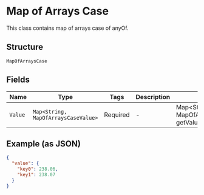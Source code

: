 
# Map of Arrays Case

This class contains map of arrays case of anyOf.

## Structure

`MapOfArraysCase`

## Fields

| Name | Type | Tags | Description | Getter | Setter |
|  --- | --- | --- | --- | --- | --- |
| `Value` | `Map<String, MapOfArraysCaseValue>` | Required | - | Map<String, MapOfArraysCaseValue> getValue() | setValue(Map<String, MapOfArraysCaseValue> value) |

## Example (as JSON)

```json
{
  "value": {
    "key0": 238.06,
    "key1": 238.07
  }
}
```

